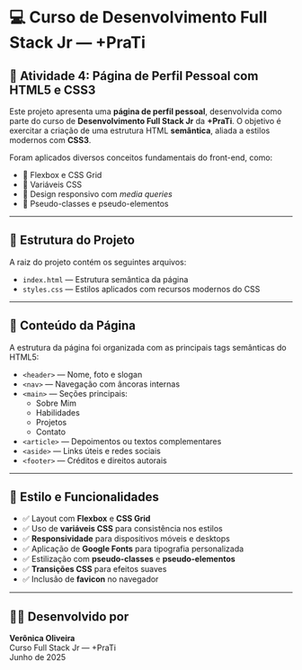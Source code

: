 # 💻 Curso de Desenvolvimento Full Stack Jr — +PraTi

## 📘 Atividade 4: Página de Perfil Pessoal com HTML5 e CSS3

Este projeto apresenta uma **página de perfil pessoal**, desenvolvida como parte do curso de **Desenvolvimento Full Stack Jr** da **+PraTi**. O objetivo é exercitar a criação de uma estrutura HTML **semântica**, aliada a estilos modernos com **CSS3**.

Foram aplicados diversos conceitos fundamentais do front-end, como:

- 🎯 Flexbox e CSS Grid
- 🎯 Variáveis CSS
- 🎯 Design responsivo com *media queries*
- 🎯 Pseudo-classes e pseudo-elementos

---

## 📁 Estrutura do Projeto

A raiz do projeto contém os seguintes arquivos:

- `index.html` — Estrutura semântica da página
- `styles.css` — Estilos aplicados com recursos modernos do CSS

---

## 🧱 Conteúdo da Página

A estrutura da página foi organizada com as principais tags semânticas do HTML5:

- `<header>` — Nome, foto e slogan
- `<nav>` — Navegação com âncoras internas
- `<main>` — Seções principais:
  - Sobre Mim
  - Habilidades
  - Projetos
  - Contato
- `<article>` — Depoimentos ou textos complementares
- `<aside>` — Links úteis e redes sociais
- `<footer>` — Créditos e direitos autorais

---

## 🎨 Estilo e Funcionalidades

- ✅ Layout com **Flexbox** e **CSS Grid**
- ✅ Uso de **variáveis CSS** para consistência nos estilos
- ✅ **Responsividade** para dispositivos móveis e desktops
- ✅ Aplicação de **Google Fonts** para tipografia personalizada
- ✅ Estilização com **pseudo-classes** e **pseudo-elementos**
- ✅ **Transições CSS** para efeitos suaves
- ✅ Inclusão de **favicon** no navegador

---

## 🙋‍♀️ Desenvolvido por

**Verônica Oliveira**  
Curso Full Stack Jr — +PraTi  
Junho de 2025
